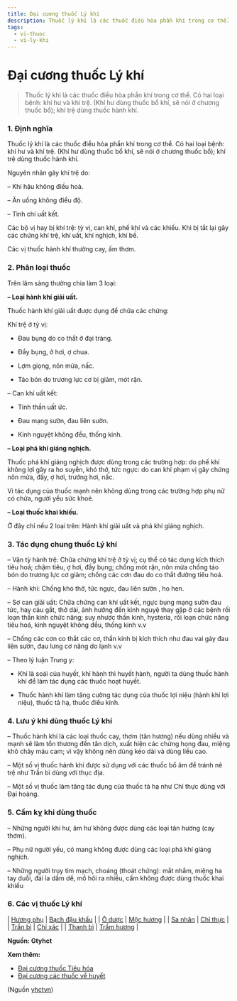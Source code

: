 ```yaml
---
title: Đại cương thuốc Lý khí
description: Thuốc lý khí là các thuốc điều hòa phần khí trong cơ thể. Có hai loại bệnh- khí hư và khí trệ. (Khí hư dùng thuốc bổ khí, sẽ nói ở chương thuốc bổ); khí trệ dùng thuốc hành khí.
tags:
  - vi-thuoc
  - vi-ly-khi
---
```


# Đại cương thuốc Lý khí 

> Thuốc lý khí là các thuốc điều hòa phần khí trong cơ thể. Có hai loại bệnh: khí hư và khí trệ. (Khí hư dùng thuốc bổ khí, sẽ nói ở chương thuốc bổ); khí trệ dùng thuốc hành khí.

### 1. Định nghĩa

Thuốc lý khí là các thuốc điều hòa phần khí trong cơ thể. Có hai loại bệnh: khí hư và khí trệ. (Khí hư dùng thuốc bổ khí, sẽ nói ở chương thuốc bổ); khí trệ dùng thuốc hành khí.

Nguyên nhân gây khí trệ do:

– Khí hậu không điều hoà.

– Ăn uống không điều độ.

– Tình chí uất kết.

Các bộ vị hay bị khí trệ: tỳ vị, can khí, phế khí và các khiếu. Khi bị tắt lại gây các chứng khí trệ, khí uất, khí nghịch, khí bế.

Các vị thuốc hành khí thường cay, ấm thơm.

### 2. Phân loại thuốc

Trên lâm sàng thường chia làm 3 loại:

**– Loại hành khí giải uất.**

Thuốc hành khí giải uất được dụng để chữa các chứng:

Khí trệ ở tỳ vị:

+ Đau bụng do co thắt ở đại tràng.

+ Đầy bụng, ở hơi, ợ chua.

+ Lợm giọng, nôn mửa, nấc.

+ Táo bón do trương lực cơ bị giảm, mót rặn.

– Can khí uất kết:

+ Tinh thần uất ức.

+ Đau mạng sườn, đau liên sườn.

+ Kinh nguyệt không đều, thống kinh.

**– Loại phá khí giáng nghịch.**

Thuốc phá khí giáng nghịch được dùng trong các trường hợp: do phế khí không lợi gây ra ho suyễn, khó thở, tức ngực: do can khí phạm vị gây chứng nôn mửa, đầy, ợ hơi, trướng hơi, nấc.  

Vì tác dụng của thuốc mạnh nên không dùng trong các trường hợp phụ nữ có chửa, người yếu sức khoẻ.

**– Loại thuốc khai khiếu.**

Ở đây chỉ nếu 2 loại trên: Hành khí giải uất và phá khí giáng nghịch.

### 3. Tác dụng chung thuốc Lý khí

– Vận tỳ hành trệ: Chữa chứng khí trệ ở tỳ vị; cụ thể có tác dụng kích thích tiêu hoá; chậm tiêu, ợ hơi, đầy bụng; chống mót rặn, nôn mửa chống táo bón do trương lực cơ giảm; chống các cơn đau do co thắt đường tiêu hoá.

– Hành khí: Chống khó thở, tức ngực, đau liên sườn , ho hen.

– Sơ can giải uất: Chữa chứng can khí uất kết, ngực bụng mạng sườn đau tức, hay cáu gắt, thở dài, ảnh hưởng đến kinh nguyệ thay gặp ở các bệnh rối loạn thần kinh chức năng; suy nhược thần kinh, hysteria, rối loạn chức năng tiêu hoá, kinh nguyệt không đều, thống kinh v.v

– Chống các cơn co thắt các cơ, thần kinh bị kích thích như đau vai gáy đau liên sườn, đau lưng cơ năng do lạnh v.v

– Theo lý luận Trung y:

+ Khí là soái của huyết, khí hành thì huyết hành, người ta dùng thuốc hành khí để làm tác dụng các thuốc hoạt huyết.

+ Thuốc hành khí làm tăng cường tác dụng của thuốc lợi niệu (hành khí lợi niệu), thuốc tả hạ, thuốc điều kinh.

### 4. Lưu ý khi dùng thuốc Lý khí

– Thuốc hành khí là các loại thuốc cay, thơm (tân hương) nếu dùng nhiều và mạnh sẽ làm tổn thương đến tân dịch, xuất hiện các chứng họng đau, miệng khô chảy máu cam; vì vậy không nên dùng kéo dài và dùng liều cao.  

– Một số vị thuốc hành khí được sử dụng với các thuốc bổ âm để tránh nê trệ như Trần bì dùng với thục địa.  

– Một số vị thuốc làm tăng tác dụng của thuốc tả hạ như Chỉ thực dùng với Đại hoàng.

### 5. Cấm kỵ khi dùng thuốc

– Những người khí hư, âm hư không được dùng các loại tân hương (cay thơm).  

– Phụ nữ người yếu, có mang không được dùng các loại phá khí giáng nghịch.  

– Những người trụy tim mạch, choáng (thoát chứng): mắt nhắm, miệng ha tay duỗi, đái ỉa dầm dề, mồ hôi ra nhiều, cấm không được dùng thuốc khai khiếu

### 6. Các vị thuốc Lý khí

| [Hương phụ](/yhctvn/vi-thuoc-huong-phu-sa-thao-can) | [Bạch đậu khấu](/yhctvn/vi-thuoc-bach-dau-khau) |
| [Ô dược](/yhctvn/vi-thuoc-o-duoc) | [Mộc hương](/yhctvn/vi-thuoc-moc-huong) |
| [Sa nhân](/yhctvn/vi-thuoc-sa-nhan) | [Chỉ thực](/yhctvn/vi-thuoc-chi-thuc) |
| [Trần bì](/yhctvn/vi-thuoc-tran-bi-vo-quyt) | [Chỉ xác](/yhctvn/vi-thuoc-chi-xac) |
| [Thanh bì](/yhctvn/vi-thuoc-thanh-bi-thanh-quat-bi) | [Trầm hương](/yhctvn/vi-thuoc-tram-huong) |

**Nguồn: Gtyhct**

**Xem thêm:**

* [Đại cương thuốc Tiêu hóa](/yhctvn/dai-cuong-thuoc-tieu-hoa)
* [Đại cương các thuốc về huyết](/yhctvn/dai-cuong-cac-thuoc-ve-huyet)

(Nguồn <a href="https://yhctvn.com/dai-cuong-thuoc-ly-khi/" target="_blank">yhctvn</a>)
